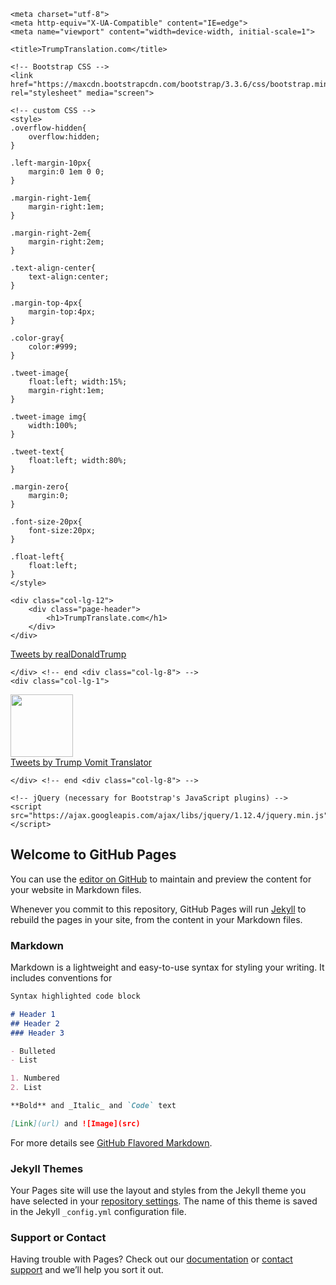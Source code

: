 <!DOCTYPE html>
<html lang="en">
<head>

	<meta charset="utf-8">
	<meta http-equiv="X-UA-Compatible" content="IE=edge">
	<meta name="viewport" content="width=device-width, initial-scale=1">

	<title>TrumpTranslation.com</title>

    <!-- Bootstrap CSS -->
	<link href="https://maxcdn.bootstrapcdn.com/bootstrap/3.3.6/css/bootstrap.min.css" rel="stylesheet" media="screen">

	<!-- custom CSS -->
	<style>
	.overflow-hidden{
		overflow:hidden;
	}

	.left-margin-10px{
		margin:0 1em 0 0;
	}

	.margin-right-1em{
		margin-right:1em;
	}

	.margin-right-2em{
		margin-right:2em;
	}

	.text-align-center{
		text-align:center;
	}

	.margin-top-4px{
		margin-top:4px;
	}

	.color-gray{
		color:#999;
	}

	.tweet-image{
		float:left; width:15%;
		margin-right:1em;
	}

	.tweet-image img{
		width:100%;
	}

	.tweet-text{
		float:left; width:80%;
	}

	.margin-zero{
		margin:0;
	}

	.font-size-20px{
		font-size:20px;
	}

	.float-left{
		float:left;
	}
	</style>
</head>
<body>

<div class="container">

	<div class="col-lg-12">
		<div class="page-header">
			<h1>TrumpTranslate.com</h1>
		</div>
	</div>

<div class="col-lg-4">
<a class="twitter-timeline" href="https://twitter.com/realDonaldTrump">Tweets by realDonaldTrump</a>
<script async src="//platform.twitter.com/widgets.js" charset="utf-8"></script>
    
    </div> <!-- end <div class="col-lg-8"> -->
    <div class="col-lg-1">
<img src="http://www.freeiconspng.com/uploads/arrow-icon-28.png" width="100" >
    </div>
<div class="col-lg-4">
<a class="twitter-timeline" href="https://twitter.com/trumpsvomit">Tweets by Trump Vomit Translator</a>
<script async src="//platform.twitter.com/widgets.js" charset="utf-8"></script>
    
    </div> <!-- end <div class="col-lg-8"> -->
    
</div> <!-- end <div class="container"> -->

    <!-- jQuery (necessary for Bootstrap's JavaScript plugins) -->
    <script src="https://ajax.googleapis.com/ajax/libs/jquery/1.12.4/jquery.min.js"></script>

<!-- bootstrap JavaScript -->
<script src="libs/js/bootstrap/dist/js/bootstrap.min.js"></script>
<script src="libs/js/bootstrap/docs-assets/js/holder.js"></script>

<!-- HTML5 Shiv and Respond.js IE8 support of HTML5 elements and media queries -->
<!-- WARNING: Respond.js doesn't work if you view the page via file:// -->
<!--[if lt IE 9]>
<script src="https://oss.maxcdn.com/libs/html5shiv/3.7.0/html5shiv.js"></script>
<script src="https://oss.maxcdn.com/libs/respond.js/1.4.2/respond.min.js"></script>
<![endif]-->

</body>
</html>



## Welcome to GitHub Pages

You can use the [editor on GitHub](https://github.com/trumpsvomit/trumpsvomit/edit/master/index.md) to maintain and preview the content for your website in Markdown files.

Whenever you commit to this repository, GitHub Pages will run [Jekyll](https://jekyllrb.com/) to rebuild the pages in your site, from the content in your Markdown files.

### Markdown

Markdown is a lightweight and easy-to-use syntax for styling your writing. It includes conventions for

```markdown
Syntax highlighted code block

# Header 1
## Header 2
### Header 3

- Bulleted
- List

1. Numbered
2. List

**Bold** and _Italic_ and `Code` text

[Link](url) and ![Image](src)
```

For more details see [GitHub Flavored Markdown](https://guides.github.com/features/mastering-markdown/).

### Jekyll Themes

Your Pages site will use the layout and styles from the Jekyll theme you have selected in your [repository settings](https://github.com/trumpsvomit/trumpsvomit/settings). The name of this theme is saved in the Jekyll `_config.yml` configuration file.

### Support or Contact

Having trouble with Pages? Check out our [documentation](https://help.github.com/categories/github-pages-basics/) or [contact support](https://github.com/contact) and we’ll help you sort it out.
